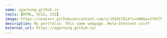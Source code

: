 ```yaml
---
name: agarnung.github.io
tools: [HTML, SCSS, CSS]
image: https://avatars.githubusercontent.com/u/191017814?s=400&u=2f077960138f20824e6286bfd7b7375126c0487d&v=4
description: My portfolio. This same webpage. Meta-Internet stuff
external_url: https://agarnung.github.io/
---
```

